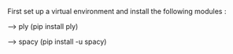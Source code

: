First set up a virtual environment and install the following modules :

--> ply (pip install ply)

--> spacy (pip install -u spacy)
